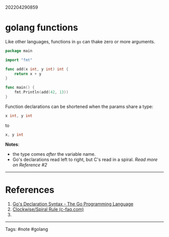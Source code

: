 202204290859

# golang functions

Like other languages, functions in `go` can thake zero or more arguments.

```go
package main

import "fmt"

func add(x int, y int) int {
	return x + y
}

func main() {
	fmt.Println(add(42, 13))
}
```

Function declarations can be shortened when the params share a type:

```go
x int, y int
```

to

```go
x, y int
```



**Notes**: 
- the type comes *after* the variable name.
- Go's declarations read left to right, but C's read in a spiral. *Read more on Reference #2*



---
# References
1. [Go's Declaration Syntax - The Go Programming Language](https://go.dev/blog/declaration-syntax)
2. [Clockwise/Spiral Rule (c-faq.com)](http://c-faq.com/decl/spiral.anderson.html)
3. 

---
Tags: #note #golang